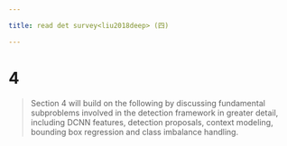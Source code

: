 ```yaml
---

title: read det survey<liu2018deep> (四)

---
```


# 4

>Section 4 will build on the following by discussing fundamental
subproblems involved in the detection framework in greater detail,
including DCNN features, detection proposals, context modeling,
bounding box regression and class imbalance handling.